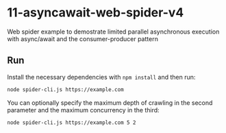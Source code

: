 # 11-asyncawait-web-spider-v4

Web spider example to demostrate limited parallel asynchronous execution 
with async/await and the consumer-producer pattern

## Run

Install the necessary dependencies with `npm install` and then run:

```bash
node spider-cli.js https://example.com
```

You can optionally specify the maximum depth of crawling in the second parameter and the maximum concurrency in the third:

```bash
node spider-cli.js https://example.com 5 2
```
